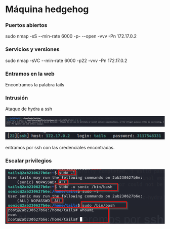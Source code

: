 # Máquina hedgehog

### Puertos abiertos

sudo nmap -sS --min-rate 6000 -p- --open -vvv -Pn 172.17.0.2

### Servicios y versiones

sudo nmap -sVC --min-rate 6000 -p22 -vvv -Pn 172.17.0.2

### Entramos en la web

Encontramos la palabra tails

### Intrusión

Ataque de hydra a ssh

![alt text](image-1.png)

![alt text](image.png)

entramos por ssh con las credenciales encontradas.

### Escalar privilegios

![alt text](image-2.png)